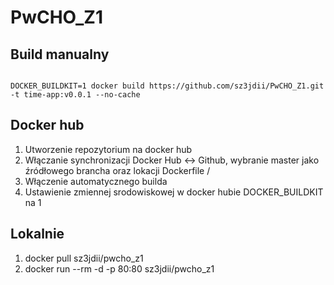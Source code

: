 # PwCHO_Z1


## Build manualny

```

DOCKER_BUILDKIT=1 docker build https://github.com/sz3jdii/PwCHO_Z1.git -t time-app:v0.0.1 --no-cache

```

## Docker hub

1) Utworzenie repozytorium na docker hub
2) Włączanie synchronizacji Docker Hub <-> Github, wybranie master jako źródłowego brancha oraz lokacji Dockerfile /
3) Włączenie automatycznego builda
4) Ustawienie zmiennej srodowiskowej w docker hubie  DOCKER_BUILDKIT na 1

## Lokalnie

1) docker pull sz3jdii/pwcho_z1
2) docker run --rm  -d -p 80:80  sz3jdii/pwcho_z1

